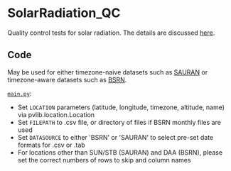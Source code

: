 # SolarRadiation_QC
Quality control tests for solar radiation.
The details are discussed [here](http://www.solarxy.org/2021/05/31/solar-radiation-quality-control-tests/).

## Code
May be used for either timezone-naive datasets such as [SAURAN](https://sauran.ac.za/) or timezone-aware datasets such as [BSRN](https://bsrn.awi.de/).

[`main.py`](main.py):
* Set `LOCATION` parameters (latitude, longitude, timezone, altitude, name) via pvlib.location.Location
* Set `FILEPATH` to .csv file, or directory of files if BSRN monthly files are used
* Set `DATASOURCE` to either 'BSRN' or 'SAURAN' to select pre-set date formats for .csv or .tab
* For locations other than SUN/STB (SAURAN) and DAA (BSRN), please set the correct numbers of rows to skip and column names
